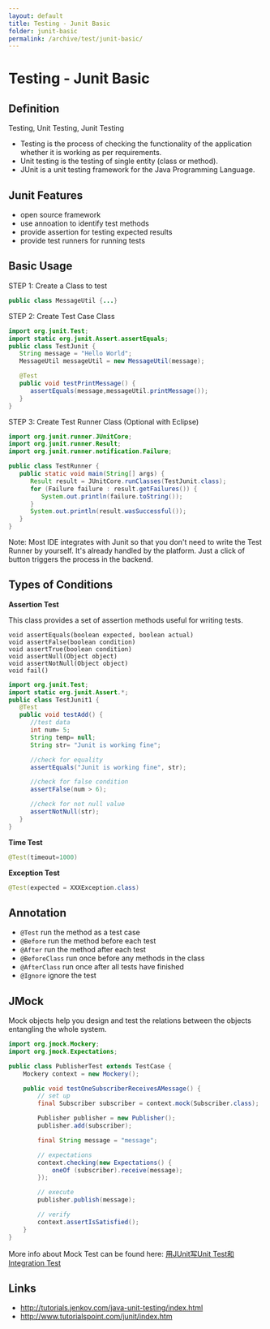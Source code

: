 ```yaml
---
layout: default
title: Testing - Junit Basic
folder: junit-basic
permalink: /archive/test/junit-basic/
---
```


# Testing - Junit Basic

## Definition

Testing, Unit Testing, Junit Testing

- Testing is the process of checking the functionality of the application whether it is working as per requirements.
- Unit testing is the testing of single entity (class or method).
- JUnit is a unit testing framework for the Java Programming Language.

## Junit Features

- open source framework
- use annoation to identify test methods
- provide assertion for testing expected results
- provide test runners for running tests

## Basic Usage

STEP 1: Create a Class to test

~~~ java
public class MessageUtil {...}
~~~

STEP 2: Create Test Case Class

~~~ java
import org.junit.Test;
import static org.junit.Assert.assertEquals;
public class TestJunit {
   String message = "Hello World";
   MessageUtil messageUtil = new MessageUtil(message);

   @Test
   public void testPrintMessage() {
      assertEquals(message,messageUtil.printMessage());
   }
}
~~~

STEP 3: Create Test Runner Class (Optional with Eclipse)

~~~ java
import org.junit.runner.JUnitCore;
import org.junit.runner.Result;
import org.junit.runner.notification.Failure;

public class TestRunner {
   public static void main(String[] args) {
      Result result = JUnitCore.runClasses(TestJunit.class);
      for (Failure failure : result.getFailures()) {
         System.out.println(failure.toString());
      }
      System.out.println(result.wasSuccessful());
   }
}
~~~

Note: Most IDE integrates with Junit so that you don't need to write the Test Runner by yourself. 
It's already handled by the platform.
Just a click of button triggers the process in the backend.

## Types of Conditions

**Assertion Test**

This class provides a set of assertion methods useful for writing tests.

~~~
void assertEquals(boolean expected, boolean actual)
void assertFalse(boolean condition)
void assertTrue(boolean condition)
void assertNull(Object object)
void assertNotNull(Object object)
void fail()
~~~

~~~ java
import org.junit.Test;
import static org.junit.Assert.*;
public class TestJunit1 {
   @Test
   public void testAdd() {
      //test data
      int num= 5;
      String temp= null;
      String str= "Junit is working fine";

      //check for equality
      assertEquals("Junit is working fine", str);

      //check for false condition
      assertFalse(num > 6);

      //check for not null value
      assertNotNull(str);
   }
}
~~~

**Time Test**

~~~ java
@Test(timeout=1000)
~~~

**Exception Test**

~~~ java
@Test(expected = XXXException.class)
~~~

## Annotation

- `@Test` run the method as a test case
- `@Before` run the method before each test
- `@After` run the method after each test
- `@BeforeClass` run once before any methods in the class
- `@AfterClass` run once after all tests have finished
- `@Ignore` ignore the test

## JMock

Mock objects help you design and test the relations between the objects entangling the whole system.

~~~ java
import org.jmock.Mockery;
import org.jmock.Expectations;

public class PublisherTest extends TestCase {
    Mockery context = new Mockery();

    public void testOneSubscriberReceivesAMessage() {
        // set up
        final Subscriber subscriber = context.mock(Subscriber.class);

        Publisher publisher = new Publisher();
        publisher.add(subscriber);

        final String message = "message";

        // expectations
        context.checking(new Expectations() {
            oneOf (subscriber).receive(message);
        });

        // execute
        publisher.publish(message);

        // verify
        context.assertIsSatisfied();
    }
}
~~~

More info about Mock Test can be found here: 
[用JUnit写Unit Test和Integration Test](https://github.com/chennanni/chennanni.github.io/blob/master/_posts/tech-cn/2017-03-01-unit-test-and-integration-test.md)


## Links
- <http://tutorials.jenkov.com/java-unit-testing/index.html>
- <http://www.tutorialspoint.com/junit/index.htm>
